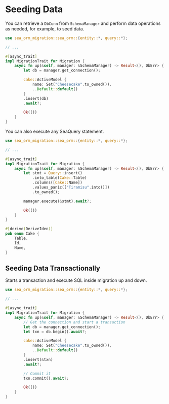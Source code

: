 # Seeding Data

You can retrieve a `DbConn` from `SchemaManager` and perform data operations as needed, for example, to seed data.

```rust
use sea_orm_migration::sea_orm::{entity::*, query::*};

// ...

#[async_trait]
impl MigrationTrait for Migration {
    async fn up(&self, manager: &SchemaManager) -> Result<(), DbErr> {
        let db = manager.get_connection();

        cake::ActiveModel {
            name: Set("Cheesecake".to_owned()),
            ..Default::default()
        }
        .insert(db)
        .await?;

        Ok(())
    }
}
```

You can also execute any SeaQuery statement.

```rust
use sea_orm_migration::sea_orm::{entity::*, query::*};

// ...

#[async_trait]
impl MigrationTrait for Migration {
    async fn up(&self, manager: &SchemaManager) -> Result<(), DbErr> {
        let stmt = Query::insert()
            .into_table(Cake::Table)
            .columns([Cake::Name])
            .values_panic(["Tiramisu".into()])
            .to_owned();

        manager.execute(&stmt).await?;

        Ok(())
    }
}

#[derive(DeriveIden)]
pub enum Cake {
    Table,
    Id,
    Name,
}
```

## Seeding Data Transactionally

Starts a transaction and execute SQL inside migration up and down.

```rust
use sea_orm_migration::sea_orm::{entity::*, query::*};

// ...

#[async_trait]
impl MigrationTrait for Migration {
    async fn up(&self, manager: &SchemaManager) -> Result<(), DbErr> {
        // Get the connection and start a transaction
        let db = manager.get_connection();
        let txn = db.begin().await?;

        cake::ActiveModel {
            name: Set("Cheesecake".to_owned()),
            ..Default::default()
        }
        .insert(&txn)
        .await?;

        // Commit it
        txn.commit().await?;

        Ok(())
    }
}
```
